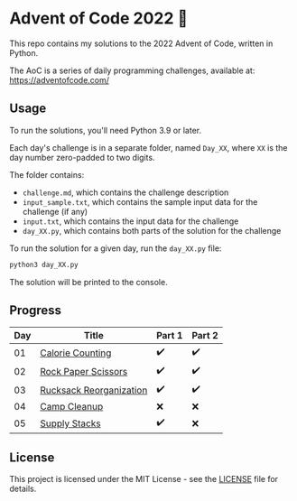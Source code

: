 # Advent of Code 2022 :christmas_tree:

This repo contains my solutions to the 2022 Advent of Code, written in Python.

The AoC is a series of daily programming challenges, available at: https://adventofcode.com/


## Usage

To run the solutions, you'll need Python 3.9 or later.

Each day's challenge is in a separate folder, named `Day_XX`, where `XX` is the day number zero-padded to two digits.

The folder contains:

- `challenge.md`, which contains the challenge description
- `input_sample.txt`, which contains the sample input data for the challenge (if any)
- `input.txt`, which contains the input data for the challenge
- `day_XX.py`, which contains both parts of the solution for the challenge

To run the solution for a given day, run the `day_XX.py` file:

```bash
python3 day_XX.py
```

The solution will be printed to the console.


## Progress

| Day | Title | Part 1 | Part 2 |
| --- | ----- | ------ | ------ |
| 01 | [Calorie Counting](https://adventofcode.com/2022/day/1) | :heavy_check_mark: | :heavy_check_mark: |
| 02 | [Rock Paper Scissors](https://adventofcode.com/2022/day/2) | :heavy_check_mark: | :heavy_check_mark: |
| 03 | [Rucksack Reorganization](https://adventofcode.com/2022/day/3) | :heavy_check_mark: | :heavy_check_mark: |
| 04 | [Camp Cleanup](https://adventofcode.com/2022/day/4) | :x: | :x: |
| 05 | [Supply Stacks](https://adventofcode.com/2022/day/5) | :heavy_check_mark: | :x: |


## License

This project is licensed under the MIT License - see the [LICENSE](LICENSE) file for details.